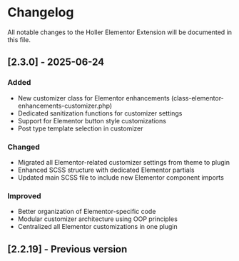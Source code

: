 # Changelog

All notable changes to the Holler Elementor Extension will be documented in this file.

## [2.3.0] - 2025-06-24

### Added
- New customizer class for Elementor enhancements (class-elementor-enhancements-customizer.php)
- Dedicated sanitization functions for customizer settings
- Support for Elementor button style customizations
- Post type template selection in customizer

### Changed
- Migrated all Elementor-related customizer settings from theme to plugin
- Enhanced SCSS structure with dedicated Elementor partials
- Updated main SCSS file to include new Elementor component imports

### Improved
- Better organization of Elementor-specific code
- Modular customizer architecture using OOP principles
- Centralized all Elementor customizations in one plugin

## [2.2.19] - Previous version
